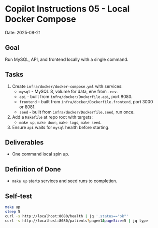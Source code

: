 # Copilot Instructions 05 - Local Docker Compose
Date: 2025-08-21

## Goal
Run MySQL, API, and frontend locally with a single command.

## Tasks
1. Create `infra/docker/docker-compose.yml` with services:
   - `mysql` - MySQL 8, volume for data, env from `.env`.
   - `api` - built from `infra/docker/Dockerfile.api`, port 8080.
   - `frontend` - built from `infra/docker/Dockerfile.frontend`, port 3000 or 8081.
   - `seed` - built from `infra/docker/Dockerfile.seed`, run once.
2. Add a `Makefile` at repo root with targets:
   - `make up`, `make down`, `make logs`, `make seed`.
3. Ensure `api` waits for `mysql` health before starting.

## Deliverables
- One command local spin up.

## Definition of Done
- `make up` starts services and seed runs to completion.

## Self-test
```bash
make up
sleep 5
curl -s http://localhost:8080/health | jq '.status=="ok"'
curl -s http://localhost:8080/patients?page=1&pageSize=5 | jq type
```
